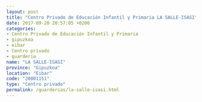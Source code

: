 ```yaml
---
layout: post
title: "Centro Privado de Educación Infantil y Primaria LA SALLE-ISASI"
date: 2017-09-20 20:57:05 +0200
categories:
- Centro Privado de Educación Infantil y Primaria
- gipuzkoa
- eibar
- Centro privado
- guarderia
name: "LA SALLE-ISASI"
province: "Gipuzkoa"
location: "Eibar"
code: "20001151"
type: "Centro privado"
permalink: /guarderias/la-salle-isasi.html
---
```

